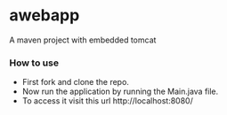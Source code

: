 # awebapp
A maven project with embedded tomcat

### How to use
- First fork and clone the repo.
- Now run the application by running the Main.java file.
- To access it visit this url http://localhost:8080/
